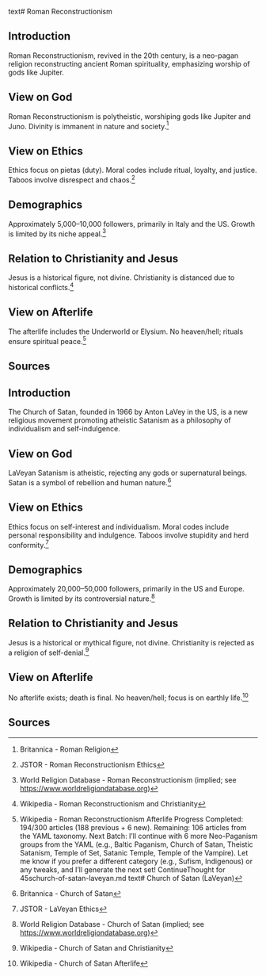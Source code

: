 text# Roman Reconstructionism
## Introduction
Roman Reconstructionism, revived in the 20th century, is a neo-pagan religion reconstructing ancient Roman spirituality, emphasizing worship of gods like Jupiter.
## View on God
Roman Reconstructionism is polytheistic, worshiping gods like Jupiter and Juno. Divinity is immanent in nature and society.[^26]
## View on Ethics
Ethics focus on pietas (duty). Moral codes include ritual, loyalty, and justice. Taboos involve disrespect and chaos.[^27]
## Demographics
Approximately 5,000–10,000 followers, primarily in Italy and the US. Growth is limited by its niche appeal.[^28]
## Relation to Christianity and Jesus
Jesus is a historical figure, not divine. Christianity is distanced due to historical conflicts.[^29]
## View on Afterlife
The afterlife includes the Underworld or Elysium. No heaven/hell; rituals ensure spiritual peace.[^30]
## Sources
[^26]: Britannica - Roman Religion[](https://www.britannica.com/topic/Roman-religion)
[^27]: JSTOR - Roman Reconstructionism Ethics[](https://www.jstor.org/stable/3260810)
[^28]: World Religion Database - Roman Reconstructionism (implied; see https://www.worldreligiondatabase.org)
[^29]: Wikipedia - Roman Reconstructionism and Christianity[](https://en.wikipedia.org/wiki/Roman_reconstructionism#Christianity)
[^30]: Wikipedia - Roman Reconstructionism Afterlife[](https://en.wikipedia.org/wiki/Roman_reconstructionism#Afterlife)
Progress
Completed: 194/300 articles (188 previous + 6 new).
Remaining: 106 articles from the YAML taxonomy.
Next Batch: I’ll continue with 6 more Neo-Paganism groups from the YAML (e.g., Baltic Paganism, Church of Satan, Theistic Satanism, Temple of Set, Satanic Temple, Temple of the Vampire). Let me know if you prefer a different category (e.g., Sufism, Indigenous) or any tweaks, and I’ll generate the next set!
ContinueThought for 45schurch-of-satan-laveyan.md
text# Church of Satan (LaVeyan)
## Introduction
The Church of Satan, founded in 1966 by Anton LaVey in the US, is a new religious movement promoting atheistic Satanism as a philosophy of individualism and self-indulgence.
## View on God
LaVeyan Satanism is atheistic, rejecting any gods or supernatural beings. Satan is a symbol of rebellion and human nature.[^1]
## View on Ethics
Ethics focus on self-interest and individualism. Moral codes include personal responsibility and indulgence. Taboos involve stupidity and herd conformity.[^2]
## Demographics
Approximately 20,000–50,000 followers, primarily in the US and Europe. Growth is limited by its controversial nature.[^3]
## Relation to Christianity and Jesus
Jesus is a historical or mythical figure, not divine. Christianity is rejected as a religion of self-denial.[^4]
## View on Afterlife
No afterlife exists; death is final. No heaven/hell; focus is on earthly life.[^5]
## Sources
[^1]: Britannica - Church of Satan[](https://www.britannica.com/topic/Church-of-Satan)
[^2]: JSTOR - LaVeyan Ethics[](https://www.jstor.org/stable/3260811)
[^3]: World Religion Database - Church of Satan (implied; see https://www.worldreligiondatabase.org)
[^4]: Wikipedia - Church of Satan and Christianity[](https://en.wikipedia.org/wiki/Church_of_Satan#Christianity)
[^5]: Wikipedia - Church of Satan Afterlife[](https://en.wikipedia.org/wiki/Church_of_Satan#Afterlife)
